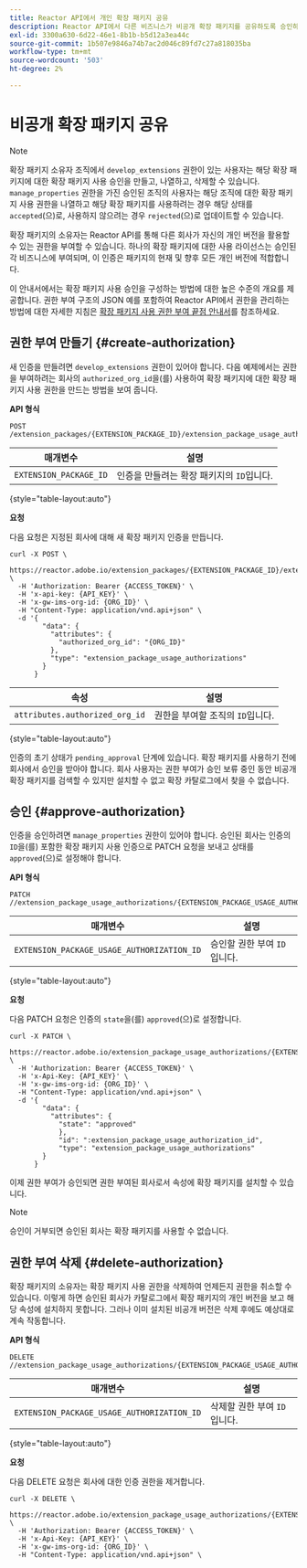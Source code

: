 ```yaml
---
title: Reactor API에서 개인 확장 패키지 공유
description: Reactor API에서 다른 비즈니스가 비공개 확장 패키지를 공유하도록 승인하는 방법에 대해 알아봅니다.
exl-id: 3300a630-6d22-46e1-8b1b-b5d12a3ea44c
source-git-commit: 1b507e9846a74b7ac2d046c89fd7c27a818035ba
workflow-type: tm+mt
source-wordcount: '503'
ht-degree: 2%

---
```


# 비공개 확장 패키지 공유

>[!NOTE]
>
>확장 패키지 소유자 조직에서 `develop_extensions` 권한이 있는 사용자는 해당 확장 패키지에 대한 확장 패키지 사용 승인을 만들고, 나열하고, 삭제할 수 있습니다. `manage_properties` 권한을 가진 승인된 조직의 사용자는 해당 조직에 대한 확장 패키지 사용 권한을 나열하고 해당 확장 패키지를 사용하려는 경우 해당 상태를 `accepted`(으)로, 사용하지 않으려는 경우 `rejected`(으)로 업데이트할 수 있습니다.

확장 패키지의 소유자는 Reactor API를 통해 다른 회사가 자신의 개인 버전을 활용할 수 있는 권한을 부여할 수 있습니다. 하나의 확장 패키지에 대한 사용 라이선스는 승인된 각 비즈니스에 부여되며, 이 인증은 패키지의 현재 및 향후 모든 개인 버전에 적합합니다.

이 안내서에서는 확장 패키지 사용 승인을 구성하는 방법에 대한 높은 수준의 개요를 제공합니다. 권한 부여 구조의 JSON 예를 포함하여 Reactor API에서 권한을 관리하는 방법에 대한 자세한 지침은 [확장 패키지 사용 권한 부여 끝점 안내서](../endpoints/extension-package-usage-authorizations.md)를 참조하세요.

## 권한 부여 만들기 {#create-authorization}

새 인증을 만들려면 `develop_extensions` 권한이 있어야 합니다. 다음 예제에서는 권한을 부여하려는 회사의 `authorized_org_id`을(를) 사용하여 확장 패키지에 대한 확장 패키지 사용 권한을 만드는 방법을 보여 줍니다.

**API 형식**

```http
POST /extension_packages/{EXTENSION_PACKAGE_ID}/extension_package_usage_authorizations
```

| 매개변수 | 설명 |
| --- | --- |
| `EXTENSION_PACKAGE_ID` | 인증을 만들려는 확장 패키지의 `ID`입니다. |

{style="table-layout:auto"}

**요청**

다음 요청은 지정된 회사에 대해 새 확장 패키지 인증을 만듭니다.

```shell
curl -X POST \
  https://reactor.adobe.io/extension_packages/{EXTENSION_PACKAGE_ID}/extension_package_usage_authorizations \
  -H 'Authorization: Bearer {ACCESS_TOKEN}' \
  -H 'x-api-key: {API_KEY}' \
  -H 'x-gw-ims-org-id: {ORG_ID}' \
  -H "Content-Type: application/vnd.api+json" \
  -d '{
        "data": {
          "attributes": {
            "authorized_org_id": "{ORG_ID}"
          },
          "type": "extension_package_usage_authorizations"
        }
      } 
```

| 속성 | 설명 |
| --- | --- |
| `attributes.authorized_org_id` | 권한을 부여할 조직의 `ID`입니다. |

{style="table-layout:auto"}

인증의 초기 상태가 `pending_approval` 단계에 있습니다. 확장 패키지를 사용하기 전에 회사에서 승인을 받아야 합니다. 회사 사용자는 권한 부여가 승인 보류 중인 동안 비공개 확장 패키지를 검색할 수 있지만 설치할 수 없고 확장 카탈로그에서 찾을 수 없습니다.

## 승인 {#approve-authorization}

인증을 승인하려면 `manage_properties` 권한이 있어야 합니다. 승인된 회사는 인증의 `ID`을(를) 포함한 확장 패키지 사용 인증으로 PATCH 요청을 보내고 상태를 `approved`(으)로 설정해야 합니다.

**API 형식**

```http
PATCH //extension_package_usage_authorizations/{EXTENSION_PACKAGE_USAGE_AUTHORIZATION_ID}
```

| 매개변수 | 설명 |
| --- | --- |
| `EXTENSION_PACKAGE_USAGE_AUTHORIZATION_ID` | 승인할 권한 부여 `ID`입니다. |

{style="table-layout:auto"}

**요청**

다음 PATCH 요청은 인증의 `state`을(를) `approved`(으)로 설정합니다.

```shell
curl -X PATCH \
  https://reactor.adobe.io/extension_package_usage_authorizations/{EXTENSION_PACKAGE_USAGE_AUTHORIZATION_ID} \
  -H 'Authorization: Bearer {ACCESS_TOKEN}' \
  -H 'x-Api-Key: {API_KEY}' \
  -H 'x-gw-ims-org-id: {ORG_ID}' \
  -H "Content-Type: application/vnd.api+json" \
  -d '{
        "data": {
          "attributes": {
            "state": "approved"
            },
            "id": ":extension_package_usage_authorization_id",
            "type": "extension_package_usage_authorizations"
        }
      }
```

이제 권한 부여가 승인되면 권한 부여된 회사로서 속성에 확장 패키지를 설치할 수 있습니다.

>[!NOTE]
>
>승인이 거부되면 승인된 회사는 확장 패키지를 사용할 수 없습니다.

## 권한 부여 삭제 {#delete-authorization}

확장 패키지의 소유자는 확장 패키지 사용 권한을 삭제하여 언제든지 권한을 취소할 수 있습니다. 이렇게 하면 승인된 회사가 카탈로그에서 확장 패키지의 개인 버전을 보고 해당 속성에 설치하지 못합니다. 그러나 이미 설치된 비공개 버전은 삭제 후에도 예상대로 계속 작동합니다.

**API 형식**

```http
DELETE //extension_package_usage_authorizations/{EXTENSION_PACKAGE_USAGE_AUTHORIZATION_ID}
```

| 매개변수 | 설명 |
| --- | --- |
| `EXTENSION_PACKAGE_USAGE_AUTHORIZATION_ID` | 삭제할 권한 부여 `ID`입니다. |

{style="table-layout:auto"}

**요청**

다음 DELETE 요청은 회사에 대한 인증 권한을 제거합니다.

```shell
curl -X DELETE \
  https://reactor.adobe.io/extension_package_usage_authorizations/{EXTENSION_PACKAGE_USAGE_AUTHORIZATION_ID} \
  -H 'Authorization: Bearer {ACCESS_TOKEN}' \
  -H 'x-Api-Key: {API_KEY}' \
  -H 'x-gw-ims-org-id: {ORG_ID}' \
  -H "Content-Type: application/vnd.api+json" \
```
